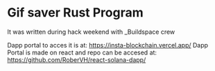 # Gif saver Rust Program 
It was written during hack weekend with _Buildspace crew

Dapp portal to acces it is at: https://insta-blockchain.vercel.app/
Dapp Portal is made on react and repo can be accesed at: https://github.com/RoberVH/react-solana-dapp/